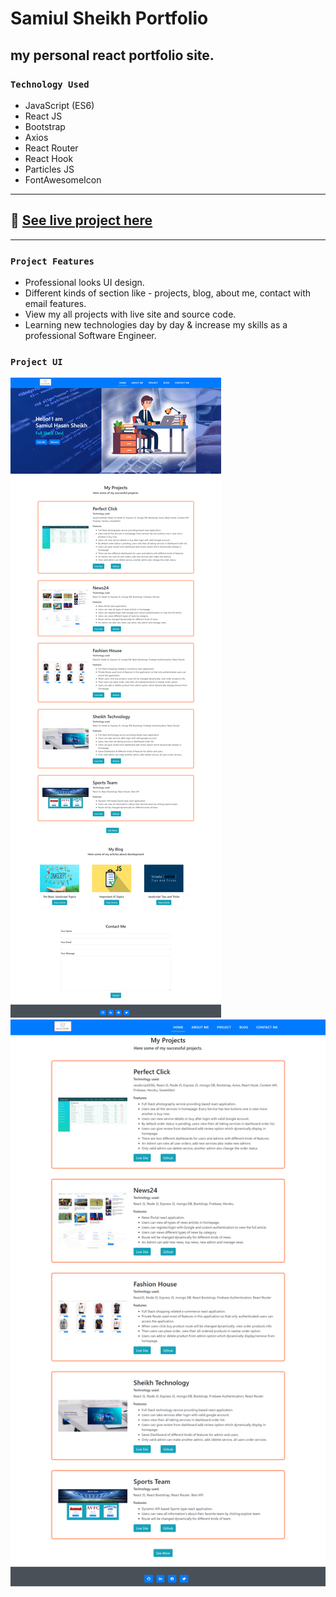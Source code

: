 # Samiul Sheikh Portfolio

## my personal react portfolio site.

### `Technology Used`
- JavaScript (ES6)
- React JS
- Bootstrap
- Axios
- React Router
- React Hook
- Particles JS
- FontAwesomeIcon
---
## :link: [See live project here](https://sheikh-samiul.web.app/)

---
### `Project Features`
- Professional looks UI design.
- Different kinds of section like - projects, blog, about me, contact with email features.
- View my all projects with live site and source code.
- Learning new technologies day by day & increase my skills as a professional Software Engineer.
### `Project UI`
<img src="./src/Images/project_ui/homepage.png">
<img src="./src/Images/project_ui/projects.png">